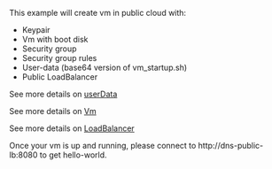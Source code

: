 This example will create vm in public cloud with:
* Keypair
* Vm with boot disk
* Security group 
* Security group rules
* User-data (base64 version of vm_startup.sh)
* Public LoadBalancer

See more details on [userData](https://docs.outscale.com/en/userguide/Configuring-an-Instance-with-User-Data-and-OUTSCALE-Tags.html)

See more details on [Vm](https://docs.outscale.com/en/userguide/About-Instances.html)

See more details on [LoadBalancer](https://docs.outscale.com/en/userguide/About-Load-Balancers.html)

Once your vm is up and running, please connect to http://dns-public-lb:8080 to get hello-world.